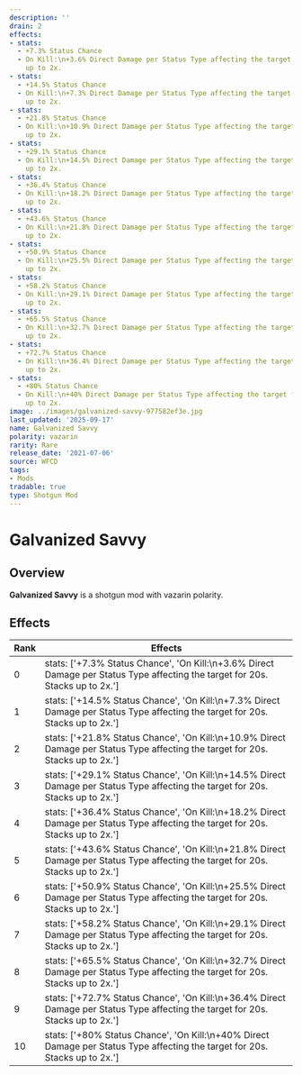 ```yaml
---
description: ''
drain: 2
effects:
- stats:
  - +7.3% Status Chance
  - On Kill:\n+3.6% Direct Damage per Status Type affecting the target for 20s. Stacks
    up to 2x.
- stats:
  - +14.5% Status Chance
  - On Kill:\n+7.3% Direct Damage per Status Type affecting the target for 20s. Stacks
    up to 2x.
- stats:
  - +21.8% Status Chance
  - On Kill:\n+10.9% Direct Damage per Status Type affecting the target for 20s. Stacks
    up to 2x.
- stats:
  - +29.1% Status Chance
  - On Kill:\n+14.5% Direct Damage per Status Type affecting the target for 20s. Stacks
    up to 2x.
- stats:
  - +36.4% Status Chance
  - On Kill:\n+18.2% Direct Damage per Status Type affecting the target for 20s. Stacks
    up to 2x.
- stats:
  - +43.6% Status Chance
  - On Kill:\n+21.8% Direct Damage per Status Type affecting the target for 20s. Stacks
    up to 2x.
- stats:
  - +50.9% Status Chance
  - On Kill:\n+25.5% Direct Damage per Status Type affecting the target for 20s. Stacks
    up to 2x.
- stats:
  - +58.2% Status Chance
  - On Kill:\n+29.1% Direct Damage per Status Type affecting the target for 20s. Stacks
    up to 2x.
- stats:
  - +65.5% Status Chance
  - On Kill:\n+32.7% Direct Damage per Status Type affecting the target for 20s. Stacks
    up to 2x.
- stats:
  - +72.7% Status Chance
  - On Kill:\n+36.4% Direct Damage per Status Type affecting the target for 20s. Stacks
    up to 2x.
- stats:
  - +80% Status Chance
  - On Kill:\n+40% Direct Damage per Status Type affecting the target for 20s. Stacks
    up to 2x.
image: ../images/galvanized-savvy-977582ef3e.jpg
last_updated: '2025-09-17'
name: Galvanized Savvy
polarity: vazarin
rarity: Rare
release_date: '2021-07-06'
source: WFCD
tags:
- Mods
tradable: true
type: Shotgun Mod
---
```


# Galvanized Savvy

## Overview

**Galvanized Savvy** is a shotgun mod with vazarin polarity.

## Effects

| Rank | Effects |
|------|----------|
| 0 | stats: ['+7.3% Status Chance', 'On Kill:\\n+3.6% Direct Damage per Status Type affecting the target for 20s. Stacks up to 2x.'] |
| 1 | stats: ['+14.5% Status Chance', 'On Kill:\\n+7.3% Direct Damage per Status Type affecting the target for 20s. Stacks up to 2x.'] |
| 2 | stats: ['+21.8% Status Chance', 'On Kill:\\n+10.9% Direct Damage per Status Type affecting the target for 20s. Stacks up to 2x.'] |
| 3 | stats: ['+29.1% Status Chance', 'On Kill:\\n+14.5% Direct Damage per Status Type affecting the target for 20s. Stacks up to 2x.'] |
| 4 | stats: ['+36.4% Status Chance', 'On Kill:\\n+18.2% Direct Damage per Status Type affecting the target for 20s. Stacks up to 2x.'] |
| 5 | stats: ['+43.6% Status Chance', 'On Kill:\\n+21.8% Direct Damage per Status Type affecting the target for 20s. Stacks up to 2x.'] |
| 6 | stats: ['+50.9% Status Chance', 'On Kill:\\n+25.5% Direct Damage per Status Type affecting the target for 20s. Stacks up to 2x.'] |
| 7 | stats: ['+58.2% Status Chance', 'On Kill:\\n+29.1% Direct Damage per Status Type affecting the target for 20s. Stacks up to 2x.'] |
| 8 | stats: ['+65.5% Status Chance', 'On Kill:\\n+32.7% Direct Damage per Status Type affecting the target for 20s. Stacks up to 2x.'] |
| 9 | stats: ['+72.7% Status Chance', 'On Kill:\\n+36.4% Direct Damage per Status Type affecting the target for 20s. Stacks up to 2x.'] |
| 10 | stats: ['+80% Status Chance', 'On Kill:\\n+40% Direct Damage per Status Type affecting the target for 20s. Stacks up to 2x.'] |

